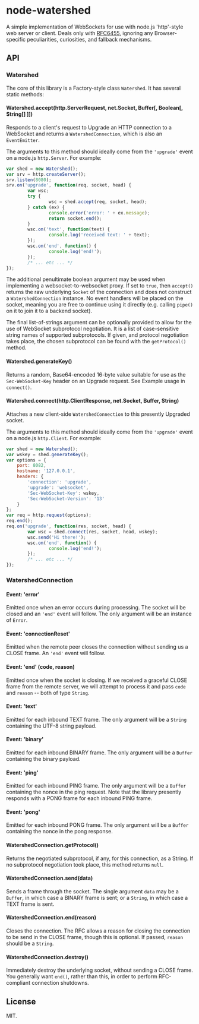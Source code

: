# node-watershed

A simple implementation of WebSockets for use with node.js 'http'-style web
server or client.  Deals only with [RFC6455][1], ignoring any Browser-specific
peculiarities, curiosities, and fallback mechanisms.

## API

### Watershed

The core of this library is a Factory-style class `Watershed`.  It has several
static methods:

#### Watershed.accept(http.ServerRequest, net.Socket, Buffer[, Boolean[, String[] ]])

Responds to a client's request to Upgrade an HTTP connection to a WebSocket and
returns a `WatershedConnection`, which is also an `EventEmitter`.

The arguments to this method should ideally come from the `'upgrade'` event on
a node.js `http.Server`.  For example:

```javascript
var shed = new Watershed();
var srv = http.createServer();
srv.listen(8080);
srv.on('upgrade', function(req, socket, head) {
        var wsc;
        try {
                wsc = shed.accept(req, socket, head);
        } catch (ex) {
                console.error('error: ' + ex.message);
                return socket.end();
        }
        wsc.on('text', function(text) {
                console.log('received text: ' + text);
        });
        wsc.on('end', function() {
                console.log('end!');
        });
        /* ... etc ... */
});
```

The additional penultimate boolean argument may be used when implementing a
websocket-to-websocket proxy.  If set to `true`, then `accept()` returns the
raw underlying `Socket` of the connection and does not construct a
`WatershedConnection` instance.  No event handlers will be placed on the
socket, meaning you are free to continue using it directly (e.g. calling
`pipe()` on it to join it to a backend socket).

The final list-of-strings argument can be optionally provided to allow for the
use of WebSocket subprotocol negotiation.  It is a list of case-sensitive
string names of supported subprotocols.  If given, and protocol negotiation
takes place, the chosen subprotocol can be found with the `getProtocol()`
method.

#### Watershed.generateKey()

Returns a random, Base64-encoded 16-byte value suitable for use as the
`Sec-WebSocket-Key` header on an Upgrade request.  See Example usage in
`connect()`.

#### Watershed.connect(http.ClientResponse, net.Socket, Buffer, String)

Attaches a new client-side `WatershedConnection` to this presently Upgraded
socket.

The arguments to this method should ideally come from the `'upgrade'` event on
a node.js `http.Client`.  For example:

```javascript
var shed = new Watershed();
var wskey = shed.generateKey();
var options = {
    port: 8082,
    hostname: '127.0.0.1',
    headers: {
        'connection': 'upgrade',
        'upgrade': 'websocket',
        'Sec-WebSocket-Key': wskey,
        'Sec-WebSocket-Version': '13'
    }
};
var req = http.request(options);
req.end();
req.on('upgrade', function(res, socket, head) {
        var wsc = shed.connect(res, socket, head, wskey);
        wsc.send('Hi there!');
        wsc.on('end', function() {
                console.log('end!');
        });
        /* ... etc ... */
});
```

### WatershedConnection

#### Event: 'error'

Emitted once when an error occurs during processing.  The socket will be closed
and an `'end'` event will follow.  The only argument will be an instance of
`Error`.

#### Event: 'connectionReset'

Emitted when the remote peer closes the connection without sending us a CLOSE
frame.  An `'end'` event will follow.

#### Event: 'end' (code, reason)

Emitted once when the socket is closing.  If we received a graceful CLOSE
frame from the remote server, we will attempt to process it and pass `code`
and `reason` -- both of type `String`.

#### Event: 'text'

Emitted for each inbound TEXT frame.  The only argument will be a `String`
containing the UTF-8 string payload.

#### Event: 'binary'

Emitted for each inbound BINARY frame.  The only argument will be a `Buffer`
containing the binary payload.

#### Event: 'ping'

Emitted for each inbound PING frame.  The only argument will be a `Buffer`
containing the nonce in the ping request.  Note that the library presently
responds with a PONG frame for each inbound PING frame.

#### Event: 'pong'

Emitted for each inbound PONG frame.  The only argument will be a `Buffer`
containing the nonce in the pong response.

#### WatershedConnection.getProtocol()

Returns the negotiated subprotocol, if any, for this connection, as a String.
If no subprotocol negotiation took place, this method returns `null`.

#### WatershedConnection.send(data)

Sends a frame through the socket.  The single argument `data` may be a
`Buffer`, in which case a BINARY frame is sent; or a `String`, in which case a
TEXT frame is sent.

#### WatershedConnection.end(reason)

Closes the connection.  The RFC allows a reason for closing the connection to
be send in the CLOSE frame, though this is optional.  If passed, `reason`
should be a `String`.

#### WatershedConnection.destroy()

Immediately destroy the underlying socket, without sending a CLOSE frame.  You
generally want `end()`, rather than this, in order to perform RFC-compliant
connection shutdowns.

## License

MIT.

[1]: http://tools.ietf.org/html/rfc6455
